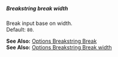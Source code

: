 ##### Breakstring break width

Break input base on width.  
Default: `80`.

**See Also:** [Options Breakstring Break](/pages/Docs/Options/breakstring/break/)  
**See Also:** [Options Breakstring Break width](/pages/Docs/Options/breakstring/break/width/)  